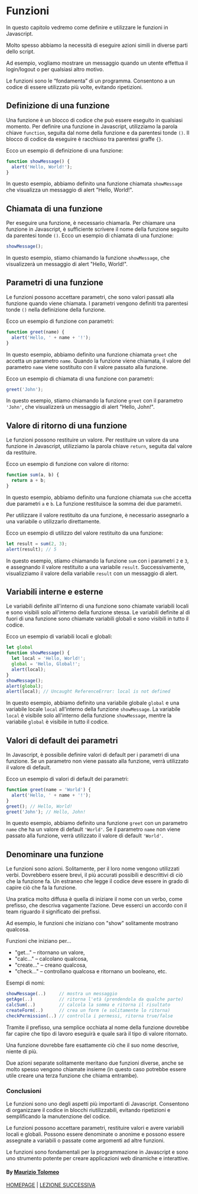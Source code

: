 # Funzioni

In questo capitolo vedremo come definire e utilizzare le funzioni in Javascript.

Molto spesso abbiamo la necessità di eseguire azioni simili in diverse parti dello script.

Ad esempio, vogliamo mostrare un messaggio quando un utente effettua il login/logout o per qualsiasi altro motivo.

Le funzioni sono le “fondamenta” di un programma. Consentono a un codice di essere utilizzato più volte, evitando ripetizioni.

## Definizione di una funzione

Una funzione è un blocco di codice che può essere eseguito in qualsiasi momento. Per definire una funzione in Javascript, utilizziamo la parola chiave `function`, seguita dal nome della funzione e da parentesi tonde `()`. Il blocco di codice da eseguire è racchiuso tra parentesi graffe `{}`.

Ecco un esempio di definizione di una funzione:

```javascript
function showMessage() {
  alert('Hello, World!');
}
```

In questo esempio, abbiamo definito una funzione chiamata `showMessage` che visualizza un messaggio di alert "Hello, World!".

## Chiamata di una funzione

Per eseguire una funzione, è necessario chiamarla. Per chiamare una funzione in Javascript, è sufficiente scrivere il nome della funzione seguito da parentesi tonde `()`.
Ecco un esempio di chiamata di una funzione:

```javascript
showMessage();
```

In questo esempio, stiamo chiamando la funzione `showMessage`, che visualizzerà un messaggio di alert "Hello, World!".

## Parametri di una funzione

Le funzioni possono accettare parametri, che sono valori passati alla funzione quando viene chiamata. I parametri vengono definiti tra parentesi tonde `()` nella definizione della funzione.

Ecco un esempio di funzione con parametri:

```javascript
function greet(name) {
  alert('Hello, ' + name + '!');
}
```

In questo esempio, abbiamo definito una funzione chiamata `greet` che accetta un parametro `name`. Quando la funzione viene chiamata, il valore del parametro `name` viene sostituito con il valore passato alla funzione.

Ecco un esempio di chiamata di una funzione con parametri:

```javascript
greet('John');
```

In questo esempio, stiamo chiamando la funzione `greet` con il parametro `'John'`, che visualizzerà un messaggio di alert "Hello, John!".

## Valore di ritorno di una funzione

Le funzioni possono restituire un valore. Per restituire un valore da una funzione in Javascript, utilizziamo la parola chiave `return`, seguita dal valore da restituire.

Ecco un esempio di funzione con valore di ritorno:

```javascript
function sum(a, b) {
  return a + b;
}
```

In questo esempio, abbiamo definito una funzione chiamata `sum` che accetta due parametri `a` e `b`. La funzione restituisce la somma dei due parametri.

Per utilizzare il valore restituito da una funzione, è necessario assegnarlo a una variabile o utilizzarlo direttamente.

Ecco un esempio di utilizzo del valore restituito da una funzione:

```javascript
let result = sum(2, 3);
alert(result); // 5
```

In questo esempio, stiamo chiamando la funzione `sum` con i parametri `2` e `3`, e assegnando il valore restituito a una variabile `result`. Successivamente, visualizziamo il valore della variabile `result` con un messaggio di alert.

## Variabili interne e esterne

Le variabili definite all'interno di una funzione sono chiamate variabili locali e sono visibili solo all'interno della funzione stessa. Le variabili definite al di fuori di una funzione sono chiamate variabili globali e sono visibili in tutto il codice.

Ecco un esempio di variabili locali e globali:

```javascript
let global
function showMessage() {
  let local = 'Hello, World!';
  global = 'Hello, Global!';
  alert(local);
}
showMessage();
alert(global);
alert(local); // Uncaught ReferenceError: local is not defined
```

In questo esempio, abbiamo definito una variabile globale `global` e una variabile locale `local`
all'interno della funzione `showMessage`. La variabile `local` è visibile solo all'interno della funzione `showMessage`, mentre la variabile `global` è visibile in tutto il codice.

## Valori di default dei parametri

In Javascript, è possibile definire valori di default per i parametri di una funzione. Se un parametro non viene passato alla funzione, verrà utilizzato il valore di default.

Ecco un esempio di valori di default dei parametri:

```javascript
function greet(name = 'World') {
  alert('Hello, ' + name + '!');
}
greet(); // Hello, World!
greet('John'); // Hello, John!
```

In questo esempio, abbiamo definito una funzione `greet` con un parametro `name` che ha un valore di default `'World'`. Se il parametro `name` non viene passato alla funzione, verrà utilizzato il valore di default `'World'`.

## Denominare una funzione

Le funzioni sono azioni. Solitamente, per il loro nome vengono utilizzati verbi. Dovrebbero essere brevi, il più accurati possibili e descrittivi di ciò che la funzione fa. Un estraneo che legge il codice deve essere in grado di capire ciò che fa la funzione.

Una pratica molto diffusa è quella di iniziare il nome con un verbo, come prefisso, che descriva vagamente l’azione. Deve esserci un accordo con il team riguardo il significato dei prefissi.

Ad esempio, le funzioni che iniziano con "show" solitamente mostrano qualcosa.

Funzioni che iniziano per…

- "get…" – ritornano un valore,
- "calc…" – calcolano qualcosa,
- "create…" – creano qualcosa,
- "check…" – controllano qualcosa e ritornano un booleano, etc.

Esempi di nomi:

```javascript
showMessage(..)     // mostra un messaggio
getAge(..)          // ritorna l'età (prendendola da qualche parte)
calcSum(..)         // calcola la somma e ritorna il risultato
createForm(..)      // crea un form (e solitamente lo ritorna)
checkPermission(..) // controlla i permessi, ritorna true/false
```

Tramite il prefisso, una semplice occhiata al nome della funzione dovrebbe far capire che tipo di lavoro eseguirà e quale sarà il tipo di valore ritornato.

Una funzione dovrebbe fare esattamente ciò che il suo nome descrive, niente di più.

Due azioni separate solitamente meritano due funzioni diverse, anche se molto spesso vengono chiamate insieme (in questo caso potrebbe essere utile creare una terza funzione che chiama entrambe).

### Conclusioni

Le funzioni sono uno degli aspetti più importanti di Javascript. Consentono di organizzare il codice in blocchi riutilizzabili, evitando ripetizioni e semplificando la manutenzione del codice.

Le funzioni possono accettare parametri, restituire valori e avere variabili locali e globali. Possono essere denominate o anonime e possono essere assegnate a variabili o passate come argomenti ad altre funzioni.

Le funzioni sono fondamentali per la programmazione in Javascript e sono uno strumento potente per creare applicazioni web dinamiche e interattive.

#### By [Maurizio Tolomeo](https://github.com/moris88)

[HOMEPAGE](https://moris88.github.io/formazione-javascript/) | [LEZIONE SUCCESSIVA](https://moris88.github.io/formazione-javascript/lezioni/lezione14)
